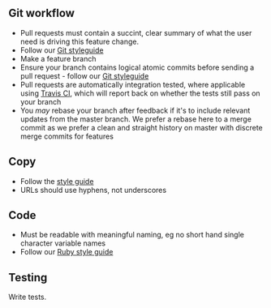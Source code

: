 ## Git workflow ##

- Pull requests must contain a succint, clear summary of what the user need is driving this feature change.
- Follow our [Git styleguide](https://github.com/alphagov/styleguides/blob/master/git.md)
- Make a feature branch
- Ensure your branch contains logical atomic commits before sending a pull request - follow our [Git styleguide](https://github.com/alphagov/styleguides/blob/master/git.md)
- Pull requests are automatically integration tested, where applicable using [Travis CI](https://travis-ci.org/), which will report back on whether the tests still pass on your branch
- You *may* rebase your branch after feedback if it's to include relevant updates from the master branch. We prefer a rebase here to a merge commit as we prefer a clean and straight history on master with discrete merge commits for features

## Copy ##

- Follow the [style guide](https://www.gov.uk/design-principles/style-guide)
- URLs should use hyphens, not underscores

## Code ##

- Must be readable with meaningful naming, eg no short hand single character variable names
- Follow our [Ruby style guide](https://github.com/alphagov/styleguides/blob/master/ruby.md)

## Testing ##

Write tests.
